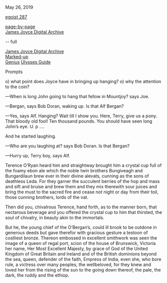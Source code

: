 May 26, 2019

[egoist 287](https://archive.org/stream/ulysses00joyc_1?ref=ol#page/287/mode/1up)

[page-by-page](http://ulyssespages.blogspot.com/2014/11/p287.html)  
[James Joyce Digital Archive](http://www.jjda.ie/main/JJDA/U/ulex/n/lexn.htm)  

-- full

[James Joyce Digital Archive](http://www.jjda.ie/main/JJDA/U/ulex/n/lexn.htm)  
[Marked-up](http://www.columbia.edu/~fms5/ulw12.htm)  
[Genius](https://genius.com/James-joyce-ulysses-chap-12-cyclops-annotated)
[Ulysses Guide](http://www.ulyssesguide.com/new-page)




Prompts

o) what point does Joyce have in bringing up hanging?
o) why the attention to the coin?

—When is long John going to hang that fellow in Mountjoy? says Joe.

—Bergan, says Bob Doran, waking up. Is that Alf Bergan?

—Yes, says Alf. Hanging? Wait till I show you. Here, Terry, give us a pony. That bloody old fool! Ten thousand pounds. You should have seen long John’s eye. U. p ....

And he started laughing.

—Who are you laughing at? says Bob Doran. Is that Bergan?

—Hurry up, Terry boy, says Alf.

Terence O’Ryan heard him and straightway brought him a crystal cup
full of the foamy ebon ale which the noble twin brothers Bungiveagh
and Bungardilaun brew ever in their divine alevats, cunning as the
sons of deathless Leda. For they garner the succulent berries of the
hop and mass and sift and bruise and brew them and they mix therewith
sour juices and bring the must to the sacred fire and cease not night
or day from their toil, those cunning brothers, lords of the vat.

Then did you, chivalrous Terence, hand forth, as to the manner born,
that nectarous beverage and you offered the crystal cup to him that
thirsted, the soul of chivalry, in beauty akin to the immortals.

But he, the young chief of the O’Bergan’s, could ill brook to be
outdone in generous deeds but gave therefor with gracious gesture a
testoon of costliest bronze. Thereon embossed in excellent smithwork
was seen the image of a queen of regal port, scion of the house of
Brunswick, Victoria her name, Her Most Excellent Majesty, by grace of
God of the United Kingdom of Great Britain and Ireland and of the
British dominions beyond the sea, queen, defender of the faith,
Empress of India, even she, who bore rule, a victress over many
peoples, the wellbeloved, for they knew and loved her from the rising
of the sun to the going down thereof, the pale, the dark, the ruddy
and the ethiop.

